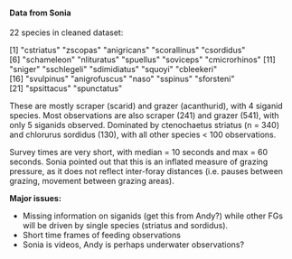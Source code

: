 #### Data from Sonia

22 species in cleaned dataset:

 [1] "cstriatus"    "zscopas"      "anigricans"   "scorallinus"  "csordidus"   
 [6] "schameleon"   "nlituratus"   "spuellus"     "soviceps"     "cmicrorhinos"
[11] "sniger"       "sschlegeli"   "sdimidiatus"  "squoyi"       "cbleekeri"   
[16] "svulpinus"    "anigrofuscus" "naso"         "sspinus"      "sforsteni"   
[21] "spsittacus"   "spunctatus"  

These are mostly scraper (scarid) and grazer (acanthurid), with 4 siganid species. Most observations are also scraper (241) and grazer (541), with only 5 siganids observed. Dominated by ctenochaetus striatus (n = 340) and chlorurus sordidus (130), with all other species < 100 observations.

Survey times are very short, with median = 10 seconds and max = 60 seconds. Sonia pointed out that this is an inflated measure of grazing pressure, as it does not reflect inter-foray distances (i.e. pauses between grazing, movement between grazing areas).

**Major issues:** 

* Missing information on siganids (get this from Andy?) while other FGs will be driven by single species (striatus and sordidus).
* Short time frames of feeding observations
* Sonia is videos, Andy is perhaps underwater observations?


